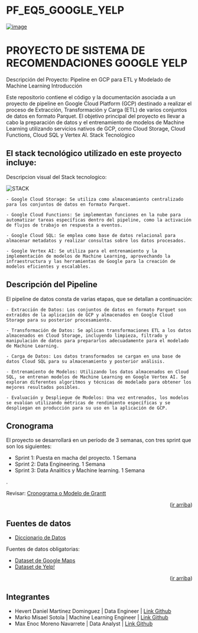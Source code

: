 # PF_EQ5_GOOGLE_YELP

[![image](https://github.com/0Notak/PF_EQ5_GOOGLE_YELP/assets/149798101/3e7b0ccc-84a4-4bba-bfab-8be18e294c2a)](https://camo.githubusercontent.com/953e3aeda5322462b234c4dace6aa8796f4bc6e250efc943c4091b189a6b237e/68747470733a2f2f75706c6f61642e77696b696d656469612e6f72672f77696b6970656469612f636f6d6d6f6e732f7468756d622f612f61642f59656c705f4c6f676f2e7376672f3235363070782d59656c705f4c6f676f2e7376672e706e67)
 
 

 # PROYECTO DE SISTEMA DE RECOMENDACIONES GOOGLE YELP

 Descripción del Proyecto: Pipeline en GCP para ETL y Modelado de Machine Learning
Introducción

Este repositorio contiene el código y la documentación asociada a un proyecto de pipeline en Google Cloud Platform (GCP) destinado a realizar el proceso de Extracción, Transformación y Carga (ETL) de varios conjuntos de datos en formato Parquet. El objetivo principal del proyecto es llevar a cabo la preparación de datos y el entrenamiento de modelos de Machine Learning utilizando servicios nativos de GCP, como Cloud Storage, Cloud Functions, Cloud SQL y Vertex AI.
Stack Tecnológico

## El stack tecnológico utilizado en este proyecto incluye:
Descripcion visual del Stack tecnologico:

<img src="https://i.ibb.co/xhpWckt/STACK.png" alt="STACK" border="0">



    - Google Cloud Storage: Se utiliza como almacenamiento centralizado para los conjuntos de datos en formato Parquet.

    - Google Cloud Functions: Se implementan funciones en la nube para automatizar tareas específicas dentro del pipeline, como la activación de flujos de trabajo en respuesta a eventos.

    - Google Cloud SQL: Se emplea como base de datos relacional para almacenar metadatos y realizar consultas sobre los datos procesados.

    - Google Vertex AI: Se utiliza para el entrenamiento y la implementación de modelos de Machine Learning, aprovechando la infraestructura y las herramientas de Google para la creación de modelos eficientes y escalables.




## Descripción del Pipeline

El pipeline de datos consta de varias etapas, que se detallan a continuación:

    - Extracción de Datos: Los conjuntos de datos en formato Parquet son extraídos de la aplicación de GCP y almacenados en Google Cloud Storage para su posterior procesamiento.

    - Transformación de Datos: Se aplican transformaciones ETL a los datos almacenados en Cloud Storage, incluyendo limpieza, filtrado y manipulación de datos para prepararlos adecuadamente para el modelado de Machine Learning.

    - Carga de Datos: Los datos transformados se cargan en una base de datos Cloud SQL para su almacenamiento y posterior análisis.

    - Entrenamiento de Modelos: Utilizando los datos almacenados en Cloud SQL, se entrenan modelos de Machine Learning en Google Vertex AI. Se exploran diferentes algoritmos y técnicas de modelado para obtener los mejores resultados posibles.

    - Evaluación y Despliegue de Modelos: Una vez entrenados, los modelos se evalúan utilizando métricas de rendimiento específicas y se despliegan en producción para su uso en la aplicación de GCP.



## **Cronograma**

El proyecto se desarrollará en un período de 3 semanas, con tres sprint que son los siguientes:
- Sprint 1: Puesta en macha del proyecto. 1 Semana
- Sprint 2: Data Engineering. 1 Semana
- Sprint 3: Data Analitics y Machine learning. 1 Semana

.

Revisar: [Cronograma o Modelo de Grantt](https://github.com/0Notak/PF_EQ5_GOOGLE_YELP/blob/rama_Daniel/EXTRA/MODELO%20GRANTT%20EQ5.pdf)
<p align="right">(<a href="#readme-top">ir arriba</a>)</p>

## **Fuentes de datos**

+   [Diccionario de Datos](https://docs.google.com/document/d/1ASLMGAgrviicATaP1UJlflpmBCXtuSTHQGWdQMN6_2I/edit)

Fuentes de datos obligatorias:
+   [Dataset de Google Maps](https://drive.google.com/drive/folders/1Wf7YkxA0aHI3GpoHc9Nh8_scf5BbD4DA?usp=share_link)
+   [Dataset de Yelp!](https://drive.google.com/drive/folders/1TI-SsMnZsNP6t930olEEWbBQdo_yuIZF?usp=sharing)
<p align="right">(<a href="#readme-top">ir arriba</a>)</p>

## Integrantes

- Hevert Daniel Martinez Dominguez | Data Engineer | [Link Github](https://github.com/0Notak)
- Marko Misael Sotola | Machine Learning Engineer | [Link Github](https://github.com/marko7768) 
- Max Enoc Moreno Navarrete |  Data Analyst | [Link Github](https://github.com/MENM-HRRY)


